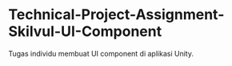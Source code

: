 # Technical-Project-Assignment-Skilvul-UI-Component
Tugas individu membuat UI component di aplikasi Unity.
